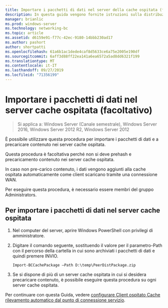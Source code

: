 ```yaml
---
title: Importare i pacchetti di dati nel server della cache ospitata (facoltativo)
description: In questa guida vengono fornite istruzioni sulla distribuzione di BranchCache in modalità cache ospitata sul computer che eseguono Windows Server 2016 e Windows 10
manager: brianlic
ms.prod: windows-server
ms.technology: networking-bc
ms.topic: article
ms.assetid: d6159e91-f77c-42ec-9180-14bbb230ad17
ms.author: pashort
author: shortpatti
ms.openlocfilehash: 61a6b1ac1dede4caf8d5633ce6a75e2005e190df
ms.sourcegitcommit: 6aff3d88ff22ea141a6ea6572a5ad8dd6321f199
ms.translationtype: MT
ms.contentlocale: it-IT
ms.lasthandoff: 09/27/2019
ms.locfileid: "71356199"
---
```

# <a name="import-data-packages-on-the-hosted-cache-server-optional"></a>Importare i pacchetti di dati nel server cache ospitata \(facoltativo\)

>Si applica a: Windows Server (Canale semestrale), Windows Server 2016, Windows Server 2012 R2, Windows Server 2012

È possibile utilizzare questa procedura per importare i pacchetti di dati e a precaricare contenuto nei server cache ospitata.

Questa procedura è facoltativa perché non si deve prehash e precaricamento contenuto nei server cache ospitata.

In caso non pre\-carico contenuto, i dati vengono aggiunti alla cache ospitata automaticamente come client scaricano tramite una connessione WAN.

Per eseguire questa procedura, è necessario essere membri del gruppo Administrators.

## <a name="to-import-data-packages-on-the-hosted-cache-server"></a>Per importare i pacchetti di dati nel server cache ospitata  

1. Nel computer del server, aprire Windows PowerShell con privilegi di amministratore.

2. Digitare il comando seguente, sostituendo il valore per il parametro-Path con il percorso della cartella in cui sono archiviati i pacchetti di dati e quindi premere INVIO.

    ```  
    Import-BCCachePackage –Path D:\temp\PeerDistPackage.zip
    ```  

3. Se si dispone di più di un server cache ospitata in cui si desidera precaricare contenuto, è possibile eseguire questa procedura su ogni server cache ospitata.

Per continuare con questa Guida, vedere [configurare Client ospitato Cache rilevamento automatico dal punto di connessione servizio](10-Bc-Client-By-Scp.md).
